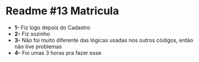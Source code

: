 # Readme #13 Matricula
- **1-** Fiz logo depois do Cadastro
- **2-** Fiz sozinho
- **3-** Não foi muito diferente das lógicas usadas nos outros códigos, então não tive problemas
- **4-** Foi umas 3 horas pra fazer esse
